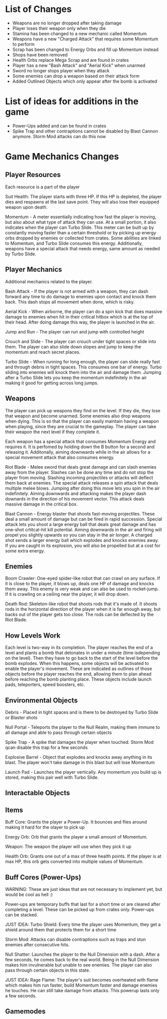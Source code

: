 # List of Changes

- Weapons are no longer dropped after taking damage
- Player loses their weapon only when they die
- Stamina has been changed to a new mechanic called Momentum
- Weapons have a new "Charged Attack" that requires some Momentum to perform
- Scrap has been changed to Energy Orbs and fill up Momentum instead
- Shops have been removed
- Health Orbs replace Mega Scrap and are found in crates
- Player has a new "Bash Attack" and "Aerial Kick" when unarmed
- Sword no longer stops player when they attack
- Some enemies can drop a weapon based on their attack form
- Added Outlined Objects which only appear after the bomb is activated

# List of ideas for additions in the game

- Power-Ups added and can be found in crates
- Spike Trap and other contraptions cannot be disabled by Blast Cannon anymore. Storm Mod attacks can do this now

# Game Mechanics Changes

## Player Resources 

Each resource is a part of the player

Suit Health: The player starts with three HP. If this HP is depleted, the player dies and respawns at the last save point. They will also lose their equipped weapon upon death. 

Momentum - A meter essentially indicating how fast the player is moving, but also about what type of attack they can use. At a small portion, it also indicates when the player can Turbo Slide. This meter can be built up by constantly moving faster than a certain threshold or by picking up energy orbs dropped by enemies or collected from crates. Some abilities are linked to Momentum, and Turbo Slide consumes this energy. Additionally, weapons have a special attack that needs energy, same amount as needed by Turbo Slide. 

## Player Mechanics

Additional mechanics related to the player.

Bash Attack - If the player is not armed with a weapon, they can dash forward any time to do damage to enemies upon contact and knock them back. This dash stops all movement when done, which is risky.

Aerial Kick - When airborne, the player can do a spin kick that does massive damage to enemies when hit in their critical hitbox which is at the top of their head. After doing damage this way, the player is launched in the air. 

Jump and Run - The player can run and jump with controlled height

Crouch and Slide - The player can crouch under tight spaces or slide into them. The player can also slide down slopes and jump to keep the momentum and reach secret places. 

Turbo Slide - When running for long enough, the player can slide really fast and through debris in tight spaces. This consumes one bar of energy. Turbo sliding into enemies will knock them into the air and damage them. Jumping after a Turbo Slide lets you keep the momentum indefinitely in the air making it good for getting across long jumps.

## Weapons 

The player can pick up weapons they find on the level. If they die, they lose that weapon and become unarmed. Some enemies also drop weapons when dying. This is so that the player can easily maintain having a weapon when playing, since they are crucial to the gameplay. The player can take their weapon the next level if they complete it.

Each weapon has a special attack that consumes Momentum Energy and requires it. It is perfomed by holding down the B button for a second and releasing it. Additonally, aiming downwards while in the air allows for a special movement attack that also consumes energy.

Riot Blade - Melee sword that deals great damage and can slash enemies away from the player. Slashes can be done any time and do not stop the player from moving. Slashing incoming projectiles or attacks will deflect them back at enemies. The special attack releases a spin attack that deals multiple melee blows. Jumping after doing this move lets you spin in the air indefinitely. Aiming downwards and attacking makes the player dash downards in the direction of his movement vector. This attack deals massive damage in the critical box.

Blast Cannon - Energy blaster that shoots fast-moving projectiles. These deal a small amount of damage but can be fired in rapid succession. Special attack lets you shoot a large energy ball that deals great damage and has one-shot crtitcal-hit kill potential. Aiming downwards in the air and firing will propel you slightly upwards so you can stay in the air longer. A charged shot sends a larger energy ball which explodes and knocks enemies away. If you are caught in its explosion, you will also be propelled but at a cost for some extra energy. 

## Enemies

Boom Crawler: One-eyed spider-like robot that can crawl on any surface. If it is close to the player, it blows up, deals one HP of damage and knocks them away. This enemy is very weak and can also be used to rocket-jump. If it is crawling on a ceiling near the player, it will drop down.

Death Rod: Skeleton-like robot that shoots rods that it's made of. It shoots rods in the horizontal direction of the player when it is far enough away, but backs out of the player gets too close. The rods can be deflected by the Riot Blade.

## How Levels Work

Each level is two-way in its completion. The player reaches the end of a level and plants a bomb that detonates in under a minute (time isdepending on the level). Then they have to go back to the start of the level before the bomb explodes. When this happens, some objects will be activated to enable the player's movement. These are indicated as outlines of those objects before the player reaches the end, allowing them to plan ahead before reaching the bomb planting place. These objects include launch pads, teleporters, speed boosters, etc.

## Environmental Objects

Debris - Placed in tight spaces and is there to be destroyed by Turbo Slide or Blaster shots

Null Portal - Teleports the player to the Null Realm, making them immune to all damage and able to pass through certain objects

Spike Trap - A spike that damages the player when touched. Storm Mod qcan disable this trap for a few seconds

Explosive Barrel - Object that explodes and knocks away anything in its blast. The player won't take damage in this blast but will lose Momentum

Launch Pad - Launches the player vertically. Any momentum you build up is stored, making this pair well with Turbo Slide.

## Interactable Objects

## Items 

Buff Core:  Grants the player a Power-Up. It bounces and flies around making it hard for the olayer to pick up

Energy Orb: Orb that grants the player a small amount of Momentum.

Weapon: The weapon the player will use when they pick it up

Health Orb: Grants one out of a max of three health points. If the player is at max HP, this orb gets converted into multiple values of Momentum.

## Buff Cores (Power-Ups)

WARNING: These are just ideas that are not necessary to implement yet, but would be cool as hell :)

Power-ups are temporary buffs that last for a short time or are cleared after completing a level. These can be picked up from crates only. Power-ups can be stacked.

JUST IDEA: Turbo Shield: Every time the player uses Momentum, they get a shield around them that protects them for a short time

Storm Mod: Attacks can disable contraptions such as traps and stun enemies after consecutive hits.

Null Shatter: Launches the player to the Null Dimension with a dash. After a few seconds, he comes back to the real world. Being in the Null Dimension makes him invulnerable but unable to see enemies. The player can also pass through certain objects in this state.

JUST IDEA: Rage Flame: The player's suit becomes overheated with flame which makes him run faster, build Momentum faster and damage enemies he touches. He can still take damage from attacks. This powerup lasts only a few seconds.

## Gamemodes